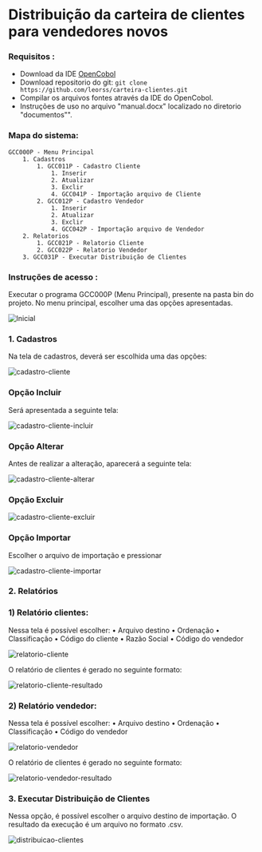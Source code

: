 # Distribuição da carteira de clientes para vendedores novos

### Requisitos :
- Download da IDE [OpenCobol](https://launchpad.net/cobcide/+download)
- Download repositorio do git: `git clone https://github.com/leorss/carteira-clientes.git`
- Compilar os arquivos fontes através da IDE do OpenCobol.
- Instruções de uso no arquivo "manual.docx" localizado no diretorio "documentos"".


### Mapa do sistema:

    GCC000P - Menu Principal
        1. Cadastros
            1. GCC011P - Cadastro Cliente
                1. Inserir
                2. Atualizar
                3. Exclir
                4. GCC041P - Importação arquivo de Cliente
            2. GCC012P - Cadastro Vendedor
                1. Inserir
                2. Atualizar
                3. Exclir
                4. GCC042P - Importação arquivo de Vendedor
        2. Relatorios
            1. GCC021P - Relatorio Cliente
            2. GCC022P - Relatorio Vendedor
        3. GCC031P - Executar Distribuição de Clientes


### Instruções de acesso :

Executar o programa GCC000P (Menu Principal), presente na pasta bin do projeto. No menu principal, escolher uma das opções apresentadas.

![Inicial](https://github.com/leorss/carteira-clientes/blob/master/Imagens/Tela%20Inicial.jpg)


### 1.	Cadastros

Na tela de cadastros, deverá ser escolhida uma das opções:

![cadastro-cliente](https://github.com/leorss/carteira-clientes/blob/master/Imagens/Tela%20cadastro%20cliente.jpg)


### Opção  <F1>  Incluir

Será apresentada a seguinte tela:

![cadastro-cliente-incluir](https://github.com/leorss/carteira-clientes/blob/master/Imagens/Tela%20cadastro%20cliente%20incluir.jpg)


### Opção <F2> Alterar

Antes de realizar a alteração, aparecerá a seguinte tela:

![cadastro-cliente-alterar](https://github.com/leorss/carteira-clientes/blob/master/Imagens/Tela%20cadastro%20cliente%20alterar.jpg)


### Opção  <F3> Excluir

 ![cadastro-cliente-excluir](https://github.com/leorss/carteira-clientes/blob/master/Imagens/Tela%20cadastro%20cliente%20excluir.jpg)


### Opção  <F4> Importar
Escolher o arquivo de importação e pressionar <Enter>

 ![cadastro-cliente-importar](https://github.com/leorss/carteira-clientes/blob/master/Imagens/Tela%20cadastro%20cliente%20importar.jpg)


### 2.	Relatórios

### 1)	Relatório clientes:

Nessa tela é possível escolher: 
•	Arquivo destino 
•	Ordenação 
•	Classificação
•	Código do cliente
•	Razão Social
•	Código do vendedor

![relatorio-cliente](https://github.com/leorss/carteira-clientes/blob/master/Imagens/Tela%20relatorio%20cliente.jpg)

O relatório de clientes é gerado no seguinte formato:
 
![relatorio-cliente-resultado](https://github.com/leorss/carteira-clientes/blob/master/Imagens/Tela%20relatorio%20cliente%20resultado.jpg)

### 2)	Relatório vendedor:

Nessa tela é possível escolher: 
•	Arquivo destino 
•	Ordenação 
•	Classificação
•	Código do vendedor

![relatorio-vendedor](https://github.com/leorss/carteira-clientes/blob/master/Imagens/Tela%20relatorio%20vendedor.jpg)
 
O relatório de clientes é gerado no seguinte formato:
 
![relatorio-vendedor-resultado](https://github.com/leorss/carteira-clientes/blob/master/Imagens/Tela%20relatorio%20vendedor%20resultado.jpg)

### 3.	Executar Distribuição de Clientes
Nessa opção, é possível escolher o arquivo destino de importação. O resultado da execução é um arquivo no formato .csv. 

![distribuicao-clientes](https://github.com/leorss/carteira-clientes/blob/master/Imagens/Tela%20distribuicao%20clientes.jpg)
